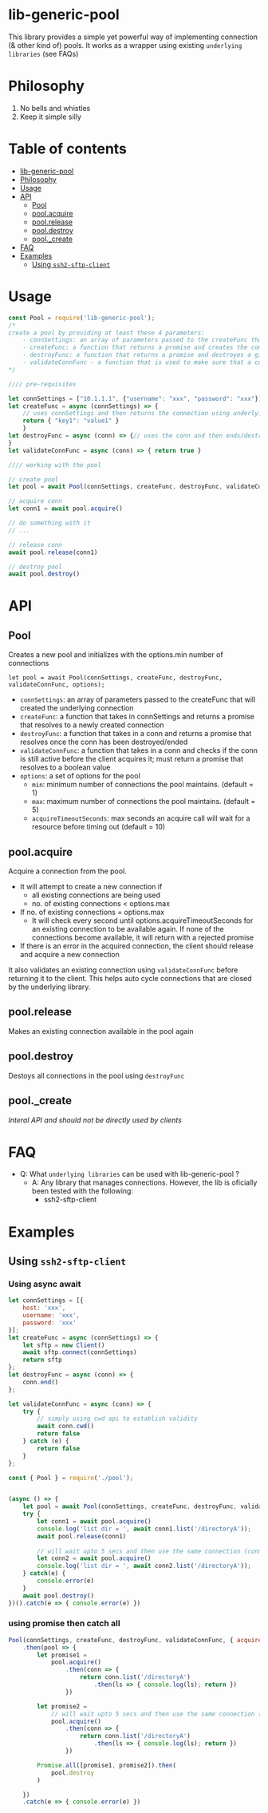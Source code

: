 # lib-generic-pool
This library provides a simple yet powerful way of implementing connection (& other kind of) pools. It works as a wrapper using existing `underlying libraries` (see FAQs)

# Philosophy
1. No bells and whistles
2. Keep it simple silly

# Table of contents

- [lib-generic-pool](#lib-generic-pool)
- [Philosophy](#philosophy)
- [Usage](#usage)
- [API](#api)
  - [Pool](#pool)
  - [pool.acquire](#poolacquire)
  - [pool.release](#poolrelease)
  - [pool.destroy](#pooldestroy)
  - [pool._create](#poolcreate)
- [FAQ](#faq)
- [Examples](#examples)
  - [Using `ssh2-sftp-client`](#using-ssh2-sftp-client)

# Usage

```js
const Pool = require('lib-generic-pool');
/*
create a pool by providing at least these 4 parameters:
    - connSettings: an array of parameters passed to the createFunc that will created the underlying connection
    - createFunc: a function that returns a promise and creates the connection
    - destroyFunc: a function that returns a promise and destroyes a given connection
    - validateConnFunc - a function that is used to make sure that a connection is still active before the client acquires it; must return boolean value
*/

//// pre-requisites

let connSettings = ["10.1.1.1", {"username": "xxx", "password": "xxx"}]
let createFunc = async (connSettings) => { 
    // uses connSettings and then returns the connection using underlying library methods
    return { "key1": "value1" } 
    }
let destroyFunc = async (conn) => {// uses the conn and then ends/destroys using underlying library methods
}
let validateConnFunc = async (conn) => { return true }

//// working with the pool

// create pool
let pool = await Pool(connSettings, createFunc, destroyFunc, validateConnFunc);

// acquire conn
let conn1 = await pool.acquire()

// do something with it
// ...

// release conn
await pool.release(conn1)

// destroy pool
await pool.destroy()
```
# API

## Pool
Creates a new pool and initializes with the options.min number of connections

```
let pool = await Pool(connSettings, createFunc, destroyFunc, validateConnFunc, options);
```
- `connSettings`: an array of parameters passed to the createFunc that will created the underlying connection
- `createFunc`: a function that takes in connSettings and returns a promise that resolves to a newly created connection
- `destroyFunc`: a function that takes in a conn and returns a promise that resolves once the conn has been  destroyed/ended
- `validateConnFunc`: a function that takes in a conn and checks if the conn is still active before the client acquires it; must return a promise that resolves to a boolean value
- `options`: a set of options for the pool
    - `min`: minimum number of connections the pool maintains. (default = 1)
    - `max`: maximum number of connections the pool maintains. (default = 5)
    - `acquireTimeoutSeconds`: max seconds an acquire call will wait for a resource before timing out (default = 10)

## pool.acquire
Acquire a connection from the pool. 

- It will attempt to create a new connection if 
    - all existing connections are being used
    - no. of existing connections < options.max
- If no. of existing connections = options.max
    - It will check every second until options.acquireTimeoutSeconds for an existing connection to be available again. If none of the connections become available, it will return with a rejected promise
- If there is an error in the acquired connection, the client should release and acquire a new connection

It also validates an existing connection using `validateConnFunc` before returning it to the client. This helps auto cycle connections that are closed by the underlying library.

## pool.release
Makes an existing connection available in the pool again

## pool.destroy
Destoys all connections in the pool using `destroyFunc`

## pool._create
*Interal API and should not be directly used by clients*

# FAQ

- Q: What `underlying libraries` can be used with lib-generic-pool ?
    - A: Any library that manages connections. However, the lib is oficially been tested with the following:
        - ssh2-sftp-client

# Examples

## Using `ssh2-sftp-client`

### Using async await
```js
let connSettings = [{
    host: 'xxx',
    username: 'xxx',
    password: 'xxx'
}];
let createFunc = async (connSettings) => {
    let sftp = new Client()
    await sftp.connect(connSettings)
    return sftp
};
let destroyFunc = async (conn) => {
    conn.end()
};

let validateConnFunc = async (conn) => {
    try {
        // simply using cwd api to establish validity
        await conn.cwd()
        return false
    } catch (e) {
        return false
    }
};

const { Pool } = require('./pool');


(async () => {
    let pool = await Pool(connSettings, createFunc, destroyFunc, validateConnFunc, { acquireTimeoutSeconds: 5, max: 1 });
    try {
        let conn1 = await pool.acquire()        
        console.log('list dir = ', await conn1.list('/directoryA'));
        await pool.release(conn1)
        
        // will wait upto 5 secs and then use the same connection (conn1)
        let conn2 = await pool.acquire()        
        console.log('list dir = ', await conn2.list('/directoryA'));
    } catch(e) {
        console.error(e)
    }    
    await pool.destroy()    
})().catch(e => { console.error(e) })
```

### using promise then catch all
```js
Pool(connSettings, createFunc, destroyFunc, validateConnFunc, { acquireTimeoutSeconds: 5, max: 1 })
    .then(pool => {
        let promise1 =
            pool.acquire()
                .then(conn => {
                    return conn.list('/directoryA')
                        .then(ls => { console.log(ls); return })
                })

        let promise2 =
            // will wait upto 5 secs and then use the same connection (conn1)
            pool.acquire()
                .then(conn => {
                    return conn.list('/directoryA')
                        .then(ls => { console.log(ls); return })
                })

        Promise.all([promise1, promise2]).then(
            pool.destroy
        )

    })
    .catch(e => { console.error(e) })
```